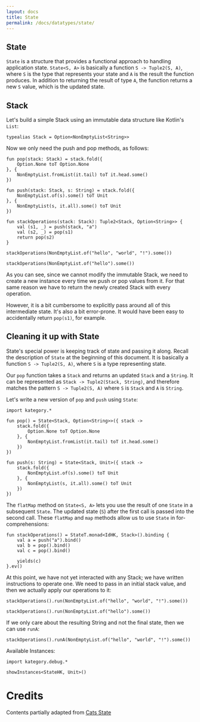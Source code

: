 ```yaml
---
layout: docs
title: State
permalink: /docs/datatypes/state/
---
```


## State 

`State` is a structure that provides a functional approach to handling application state. `State<S, A>` is basically a function `S -> Tuple2(S, A)`, where `S` is the type that represents your state and `A` is the result the function produces. In addition to returning the result of type `A`, the function returns a new `S` value, which is the updated state.

## Stack

Let's build a simple Stack using an immutable data structure like Kotlin's `List`:

```kotlin:ank:silent
typealias Stack = Option<NonEmptyList<String>>
```

Now we only need the push and pop methods, as follows:

```kotlin:ank:silent
fun pop(stack: Stack) = stack.fold({
    Option.None toT Option.None
}, {
    NonEmptyList.fromList(it.tail) toT it.head.some()
})

fun push(stack: Stack, s: String) = stack.fold({
    NonEmptyList.of(s).some() toT Unit
}, {
    NonEmptyList(s, it.all).some() toT Unit
})

fun stackOperations(stack: Stack): Tuple2<Stack, Option<String>> {
    val (s1, _) = push(stack, "a")
    val (s2, _) = pop(s1)
    return pop(s2)
}
```

```kotlin:ank
stackOperations(NonEmptyList.of("hello", "world", "!").some())
```

```kotlin:ank
stackOperations(NonEmptyList.of("hello").some())
```

As you can see, since we cannot modify the immutable Stack, we need to create a new instance every time we push or pop values from it. For that same reason we have to return the newly created Stack with every operation.

However, it is a bit cumbersome to explicitly pass around all of this intermediate state. It's also a bit error-prone. It would have been easy to accidentally return `pop(s1)`, for example.

## Cleaning it up with State

State's special power is keeping track of state and passing it along. Recall the description of `State` at the beginning of this document. It is basically a function `S -> Tuple2(S, A)`, where `S` is a type representing state.

Our `pop` function takes a `Stack` and returns an updated `Stack` and a `String`. It can be represented as `Stack -> Tuple2(Stack, String)`, and therefore matches the pattern `S -> Tuple2(S, A)` where `S` is `Stack` and `A` is `String`.

Let's write a new version of `pop` and `push` using `State`:

```kotlin:ank:silent
import kategory.*

fun pop() = State<Stack, Option<String>>({ stack ->
    stack.fold({
        Option.None toT Option.None
    }, {
        NonEmptyList.fromList(it.tail) toT it.head.some()
    })
})

fun push(s: String) = State<Stack, Unit>({ stack ->
    stack.fold({
        NonEmptyList.of(s).some() toT Unit
    }, {
        NonEmptyList(s, it.all).some() toT Unit
    })
})
```

The `flatMap` method on `State<S, A>` lets you use the result of one `State` in a subsequent `State`. The updated state (`S`) after the first call is passed into the second call. These `flatMap` and `map` methods allow us to use `State` in for-comprehensions:

```kotlin:ank:silent
fun stackOperations() = StateT.monad<IdHK, Stack>().binding {
    val a = push("a").bind()
    val b = pop().bind()
    val c = pop().bind()

    yields(c)
}.ev()
```

At this point, we have not yet interacted with any Stack; we have written instructions to operate one. We need to pass in an initial stack value, and then we actually apply our operations to it:

```kotlin:ank
stackOperations().run(NonEmptyList.of("hello", "world", "!").some())
```

```kotlin:ank
stackOperations().run(NonEmptyList.of("hello").some())
```

If we only care about the resulting String and not the final state, then we can use `runA`:

```kotlin:ank
stackOperations().runA(NonEmptyList.of("hello", "world", "!").some())
```

Available Instances:

```kotlin:ank
import kategory.debug.*

showInstances<StateHK, Unit>()
```

# Credits

Contents partially adapted from [Cats State](https://typelevel.org/cats/datatypes/state.html)